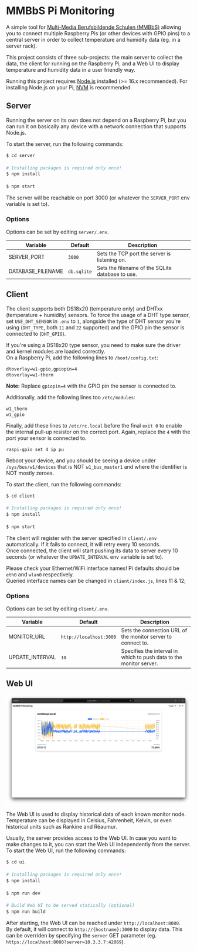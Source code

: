 # MMBbS Pi Monitoring

A simple tool for [Multi-Media Berufsbildende Schulen (MMBbS)](https://www.mmbbs.de) allowing you to connect multiple Raspberry Pis (or other devices with GPIO pins) to a central server in order to collect temperature and humidity data (eg. in a server rack).

This project consists of three sub-projects: the main server to collect the data, the client for running on the Raspberry Pi, and a Web UI to display temperature and humidity data in a user friendly way.

Running this project requires [Node.js](https://nodejs.org/en/) installed (>= 16.x recommended). For installing Node.js on your Pi, [NVM](https://github.com/nvm-sh/nvm) is recommended.

## Server

Running the server on its own does not depend on a Raspberry Pi, but you can run it on basically any device with a network connection that supports Node.js.

To start the server, run the following commands:

```sh
$ cd server

# Installing packages is required only once!
$ npm install

$ npm start
```

The server will be reachable on port 3000 (or whatever the `SERVER_PORT` env variable is set to).

### Options
Options can be set by editing `server/.env`.

| Variable | Default | Description |
|---|---|---|
| SERVER_PORT | `3000` | Sets the TCP port the server is listening on. |
| DATABASE_FILENAME | `db.sqlite` | Sets the filename of the SQLite database to use. |

## Client

The client supports both DS18x20 (temperature only) and DHTxx (temperature + humidity) sensors. To force the usage of a DHT type sensor, set `USE_DHT_SENSOR` in `.env` to `1`, alongside the type of DHT sensor you're using (`DHT_TYPE`, both `11` and `22` supported) and the GPIO pin the sensor is connected to (`DHT_GPIO`).

If you're using a DS18x20 type sensor, you need to make sure the driver and kernel modules are loaded correctly.  
On a Raspberry Pi, add the following lines to `/boot/config.txt`:

```
dtoverlay=w1-gpio,gpiopin=4
dtoverlay=w1-therm
```

**Note:** Replace `gpiopin=4` with the GPIO pin the sensor is connected to.

Additionally, add the following lines too `/etc/modules`:

```
w1_therm
w1_gpio
```

Finally, add these lines to `/etc/rc.local` before the final `exit 0` to enable the internal pull-up resistor on the correct port. Again, replace the `4` with the port your sensor is connected to.

```
raspi-gpio set 4 ip pu
```

Reboot your device, and you should be seeing a device under `/sys/bus/w1/devices` that is NOT `w1_bus_master1` and where the identifier is NOT mostly zeroes.

To start the client, run the following commands:

```sh
$ cd client

# Installing packages is required only once!
$ npm install

$ npm start
```

The client will register with the server specified in `client/.env` automatically. If it fails to connect, it will retry every 10 seconds.  
Once connected, the client will start pushing its data to server every 10 seconds (or whatever the `UPDATE_INTERVAL` env variable is set to).

Please check your Ethernet/WiFi interface names! Pi defaults should be `eth0` and `wlan0` respectively.  
Queried interface names can be changed in `client/index.js`, lines 11 & 12;

### Options
Options can be set by editing `client/.env`.

| Variable | Default | Description |
|---|---|---|
| MONITOR_URL | `http://localhost:3000` | Sets the connection URL of the monitor server to connect to. |
| UPDATE_INTERVAL | `10` | Specifies the interval in which to push data to the monitor server. |

## Web UI

![WebUIPreview](./.assets/webui_preview.png)

The Web UI is used to display historical data of each known monitor node. Temperature can be displayed in Celsius, Fahrenheit, Kelvin, or even historical units such as Rankine and Réaumur.

Usually, the server provides access to the Web UI. In case you want to make changes to it, you can start the Web UI independently from the server.  
To start the Web UI, run the following commands:

```sh
$ cd ui

# Installing packages is required only once!
$ npm install

$ npm run dev

# Build Web UI to be served statically (optional)
$ npm run build
```

After starting, the Web UI can be reached under `http://localhost:8080`.  
By default, it will connect to `http://{hostname}:3000` to display data. This can be overriden by specifying the `server` GET parameter (eg. `https://localhost:8080?server=10.3.3.7:42069`).